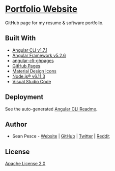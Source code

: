 # [Portfolio Website](https://SeanPesce.github.io/Portfolio)  

GitHub page for my resume & software portfolio.  


## Built With  

 * [Angular CLI v1.7.1](https://cli.angular.io/)  
 * [Angular Framework v5.2.6](https://angular.io/)  
 * [angular-cli-ghpages](https://github.com/angular-schule/angular-cli-ghpages)  
 * [GitHub Pages](https://pages.github.com/)  
 * [Material Design Icons](https://material.io/icons)  
 * [Node.js® v6.11.3](https://nodejs.org)  
 * [Visual Studio Code](https://code.visualstudio.com/)  


## Deployment  

See the auto-generated [Angular CLI Readme](Readme_AngularCLI.md).  


## Author  

 * Sean Pesce - [Website](https://SeanPesce.github.io) | [GitHub](https://github.com/SeanPesce) | [Twitter](https://twitter.com/SeanPesce) | [Reddit](https://www.reddit.com/u/SeanPesce)  


## License  

[Apache License 2.0](LICENSE)  

